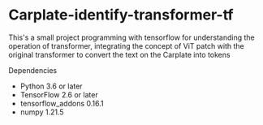 # Carplate-identify-transformer-tf

This's a small project programming with tensorflow for understanding the operation of transformer,
integrating the concept of ViT patch with the original transformer to convert the text on the Carplate into tokens

Dependencies
* Python 3.6 or later
* TensorFlow 2.6 or later
* tensorflow_addons 0.16.1
* numpy 1.21.5
